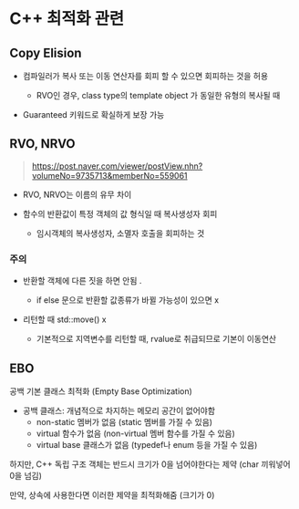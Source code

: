 # C++ 최적화 관련

## Copy Elision 

- 컴파일러가 복사 또는 이동 연산자를 회피 할 수 있으면 회피하는 것을 허용 
    - RVO인 경우, class type의 template object 가 동일한 유형의 복사될 때

- Guaranteed 키워드로 확실하게 보장 가능

## RVO, NRVO 

> https://post.naver.com/viewer/postView.nhn?volumeNo=9735713&memberNo=559061

- RVO, NRVO는 이름의 유무 차이

- 함수의 반환값이 특정 객체의 값 형식일 때 복사생성자 회피 
    - 임시객체의 복사생성자, 소멸자 호출을 회피하는 것

### 주의 

- 반환할 객체에 다른 짓을 하면 안됨 .
    - if else 문으로 반환할 값종류가 바뀔 가능성이 있으면 x

- 리턴할 때 std::move()  x
    - 기본적으로 지역변수를 리턴할 때, rvalue로 취급되므로  기본이 이동연산


## EBO

공백 기본 클래스 최적화 (Empty Base Optimization)

- 공백 클래스: 개념적으로 차지하는 메모리 공간이 없어야함
    - non-static 멤버가 없음 (static 멤버를 가질 수 있음)
    - virtual 함수가 없음 (non-virtual 멤버 함수를 가질 수 있음)
    - virtual base 클래스가 없음 (typedef나 enum 등을 가질 수 있음)

하지만, C++ 독립 구조 객체는 반드시 크기가 0을 넘어야한다는 제약 (char 끼워넣어 0을 넘김)

만약, 상속에 사용한다면 이러한 제약을 최적화해줌 (크기가 0)